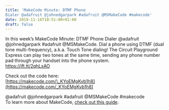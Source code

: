 ```yaml
---
title: 'MakeCode Minute: DTMF Phone
Dialer @adafruit @johnedgarpark #adafruit @MSMakeCode #makecode'
date: 2019-11-16T18:51:00+01:00
draft: false
---
```


In this week’s MakeCode Minute: DTMF Phone Dialer @adafruit @johnedgarpark #adafruit @MSMakeCode. Dial a phone using DTMF (dual tone multi-frequency), a.k.a. Touch Tone dialing! The Circuit Playground Express can play two tones at the same time, sending any phone number pad through your handset into the phone system.  
https://ift.tt/2qhLsAO

Check out the code here:  
[https://makecode.com/\_KYoEMgKvb1h8](https://makecode.com/_KYoEMgKvb1h8)

@adafruit @johnedgarpark #adafruit @MSMakeCode #makecode  
To learn more about MakeCode, [check out this guide](https://learn.adafruit.com/makecode).